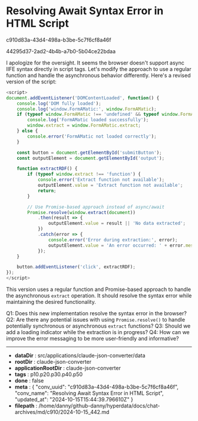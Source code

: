 # Resolving Await Syntax Error in HTML Script

c910d83a-43d4-498a-b3be-5c7f6cf8a46f

44295d37-2ad2-4b4b-a7b0-5b04ce22bdaa

 I apologize for the oversight. It seems the browser doesn't support async IIFE syntax directly in script tags. Let's modify the approach to use a regular function and handle the asynchronous behavior differently. Here's a revised version of the script:

```javascript
<script>
document.addEventListener('DOMContentLoaded', function() {
    console.log('DOM fully loaded');
    console.log('window.FormAMatic:', window.FormAMatic);
    if (typeof window.FormAMatic !== 'undefined' && typeof window.FormAMatic.extract === 'function') {
        console.log('FormAMatic loaded successfully');
        window.extract = window.FormAMatic.extract;
    } else {
        console.error('FormAMatic not loaded correctly');
    }

    const button = document.getElementById('submitButton');
    const outputElement = document.getElementById('output');

    function extractRDF() {
        if (typeof window.extract !== 'function') {
            console.error('Extract function not available');
            outputElement.value = 'Extract function not available';
            return;
        }

        // Use Promise-based approach instead of async/await
        Promise.resolve(window.extract(document))
            .then(result => {
                outputElement.value = result || 'No data extracted';
            })
            .catch(error => {
                console.error('Error during extraction:', error);
                outputElement.value = 'An error occurred: ' + error.message;
            });
    }

    button.addEventListener('click', extractRDF);
});
</script>
```

This version uses a regular function and Promise-based approach to handle the asynchronous `extract` operation. It should resolve the syntax error while maintaining the desired functionality.

Q1: Does this new implementation resolve the syntax error in the browser?
Q2: Are there any potential issues with using `Promise.resolve()` to handle potentially synchronous or asynchronous `extract` functions?
Q3: Should we add a loading indicator while the extraction is in progress?
Q4: How can we improve the error messaging to be more user-friendly and informative?

---

* **dataDir** : src/applications/claude-json-converter/data
* **rootDir** : claude-json-converter
* **applicationRootDir** : claude-json-converter
* **tags** : p10.p20.p30.p40.p50
* **done** : false
* **meta** : {
  "conv_uuid": "c910d83a-43d4-498a-b3be-5c7f6cf8a46f",
  "conv_name": "Resolving Await Syntax Error in HTML Script",
  "updated_at": "2024-10-15T15:44:39.796610Z"
}
* **filepath** : /home/danny/github-danny/hyperdata/docs/chat-archives/md/c910/2024-10-15_442.md